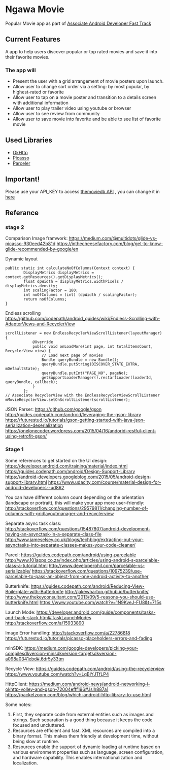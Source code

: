 # Ngawa Movie 

Popular Movie app as part of [Associate Android Developer Fast Track](https://www.udacity.com/course/associate-android-developer-fast-track--nd818)

## Current Features
A app to help users discover popular or top rated movies and save it into their favorite movies.

### The app will
* Present the user with a grid arrangement of movie posters upon launch.
* Allow user to change sort order via a setting: by most popular, by highest-rated or favorite
* Allow user to tap on a movie poster and transition to a details screen with additional information
* Allow user to play trailer video using youtube or browser
* Allow user to see review from community
* Allow user to save movie into favorite and be able to see list of favorite movie

## Used Libraries
* [OkHttp](https://github.com/square/okhttp)
* [Picasso](http://square.github.io/picasso/)
* [Parceler](https://github.com/johncarl81/parceler)

## Important!
Please use your API_KEY to access [themoviedb API](https://www.themoviedb.org/) , you can change it in [here](https://github.com/gunchungpyo/Ngawa-Movie/blob/master/app/src/main/java/com/viv/gunchung/ngawamovie/utilities/MovieUtils.java#L38)

## Referance

### stage 2
Comparison Image framwork:
https://medium.com/@multidots/glide-vs-picasso-930eed42b81d
https://inthecheesefactory.com/blog/get-to-know-glide-recommended-by-google/en

Dynamic layout
```
public static int calculateNoOfColumns(Context context) {
        DisplayMetrics displayMetrics = context.getResources().getDisplayMetrics();
        float dpWidth = displayMetrics.widthPixels / displayMetrics.density;
        int scalingFactor = 180;
        int noOfColumns = (int) (dpWidth / scalingFactor);
        return noOfColumns;
}
```
Endless scrolling
https://github.com/codepath/android_guides/wiki/Endless-Scrolling-with-AdapterViews-and-RecyclerView
```
scrollListener = new EndlessRecyclerViewScrollListener(layoutManager) {
            @Override
            public void onLoadMore(int page, int totalItemsCount, RecyclerView view) {
                // Load next page of movies
                Bundle queryBundle = new Bundle();
                queryBundle.putString(DISCOVER_STATE_EXTRA, mDefaultState);
                queryBundle.putInt("PAGE_NO", pageNo);
                getSupportLoaderManager().restartLoader(loaderId, queryBundle, callback);
            }
        };
// Associate RecyclerView with the EndlessRecyclerViewScrollListener
mMovieRecyclerView.setOnScrollListener(scrollListener);
```
JSON Parser:
https://github.com/google/gson
http://guides.codepath.com/android/leveraging-the-gson-library
https://futurestud.io/tutorials/gson-getting-started-with-java-json-serialization-deserialization
https://onelonecoder.wordpress.com/2015/04/16/andorid-restful-client-using-retrofit-gson/


### Stage 1
Some references to get started on the UI design:
https://developer.android.com/training/material/index.html
https://guides.codepath.com/android/Design-Support-Library
https://android-developers.googleblog.com/2015/05/android-design-support-library.html
https://www.udacity.com/course/material-design-for-android-developers--ud862

You can have different column count depending on the orientation (landscape or portrait), this will make your app more user-friendly:
http://stackoverflow.com/questions/29579811/changing-number-of-columns-with-gridlayoutmanager-and-recyclerview

Separate async task class:
http://stackoverflow.com/questions/15487807/android-development-having-an-asynctask-in-a-separate-class-file
http://www.jameselsey.co.uk/blogs/techblog/extracting-out-your-asynctasks-into-separate-classes-makes-your-code-cleaner/

Parcel:
https://guides.codepath.com/android/using-parcelable
http://www.101apps.co.za/index.php/articles/using-android-s-parcelable-class-a-tutorial.html
http://www.developerphil.com/parcelable-vs-serializable/
https://stackoverflow.com/questions/10975239/use-parcelable-to-pass-an-object-from-one-android-activity-to-another

Butterknife:
https://guides.codepath.com/android/Reducing-View-Boilerplate-with-Butterknife
http://jakewharton.github.io/butterknife/
http://www.thekeyconsultant.com/2013/09/5-reasons-you-should-use-butterknife.html
https://www.youtube.com/watch?v=1N9KveJ-FU8&t=715s

Launch Mode:
https://developer.android.com/guide/components/tasks-and-back-stack.html#TaskLaunchModes
http://stackoverflow.com/a/15933890

Image Error handling:
http://stackoverflow.com/a/22786818
https://futurestud.io/tutorials/picasso-placeholders-errors-and-fading

minSDK:
https://medium.com/google-developers/picking-your-compilesdkversion-minsdkversion-targetsdkversion-a098a0341ebd#.6dr5y33tm

Recycle View:
https://guides.codepath.com/android/using-the-recyclerview
https://www.youtube.com/watch?v=LqBlYJTfLP4

HttpClient:
https://medium.com/android-news/android-networking-i-okhttp-volley-and-gson-72004efff196#.lslh887a1
https://packetzoom.com/blog/which-android-http-library-to-use.html

Some notes:
1. First, they separate code from external entities such as images and strings. Such separation is a good thing because it keeps the code focused and uncluttered.
2. Resources are efficient and fast. XML resources are compiled into a binary format. This makes them friendly at development time, without being slow at runtime.
3. Resources enable the support of dynamic loading at runtime based on various environment properties such as language, screen configuration, and hardware capability. This enables internationalization and localization.

